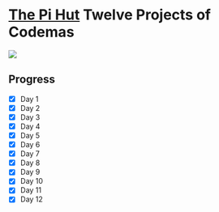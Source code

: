 # [The Pi Hut](https://thepihut.com/pages/advent) Twelve Projects of Codemas

![](https://thepihut.com/cdn/shop/products/maker-advent-calendar-includes-raspberry-pi-pico-h-the-pi-hut-cal-01-39692068520131_700x.jpg?v=1665159637)

## Progress
- [x] Day 1
- [x] Day 2
- [x] Day 3
- [x] Day 4
- [x] Day 5
- [x] Day 6
- [x] Day 7
- [x] Day 8
- [x] Day 9
- [x] Day 10
- [x] Day 11
- [x] Day 12
